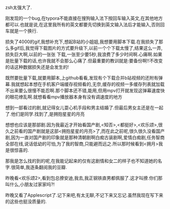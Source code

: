 

zsh太强大了.



刚发现的一个bug,在typora不能直接在搜狗输入法下按回车输入英文,在其他地方都可以.也就是说,在这里我所有的英文都要先切换到英文输入法后才能输入,否则回车就是一个换行.

损失了4000的gif,我想补充下,想起B站的小姐姐,我想要用脚本下载.在我损失了那么多gif后,我觉得下载图片的方式要升级下,以前一个个下载太慢了,结果这么一弄,损失巨大啊,以前的一张张 下载,一张至少要5秒,我浪费了多少时间啊.心痛啊.如果是批量下载的话,也许我就不会那么心痛了.但最重要的教训就是:要备份啊!!不改变的话这种数据损失还是会发生的!



既然要批量下载,就要用脚本,上github看看,发现有个下载合并b站视频的还附有弹幕.我就想起本想在手机客户端缓存视频看的,无奈,缓存的视频一多缓存列表就加载不出来要么很慢不能忍啊.那个脚本还不错,能用,但用mpv打开就发现这弹幕速度快的眼花缭乱啊.就想看看mpv播放器本身有没有调速度的地方





想到一部看过的剧,就记得女儿耍心机手段和男主结婚了.但最后男女主还是在一起了.他们是同学.找到了,是拥抱星星的月亮



想想也应该是那部剧.因为我最近才开始看国产剧,<知否>,<都挺好>,<欢乐颂>,很久之前看的国产剧就是这部<拥抱星星的月亮>了,而在此之前呢,很久很久没看国产剧,因为一直对国产剧的印象就是那种清朝剧啊白痴古装剧啊,爱情白痴剧,任务智商全部在线,说话低幼的可怕,为了我的智商,只能避而远之.所以那时候看到<拥月>我是很惊喜的.

那我是怎么找的到的呢,在我能记起来的仅有这剧情和女二的样子也不知道她的名字.很简单,我逐条翻阅我的豆瓣.



昨晚看<欢乐颂2>,看到包总撩安迪,我去,我正钢铁直男都佩服了.这才叫撩.你们那叫什么,小朋友过家家吗?! 



昨晚又看了Applescript了.记下来吧,有太无聊,不记下来又忘记.虽然我现在写下来的这些也挺没质量的.
